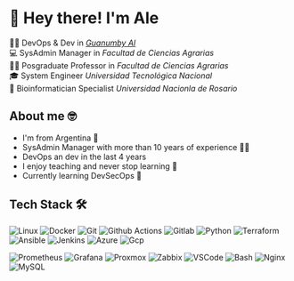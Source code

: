 
# 👋 Hey there! I'm Ale

👨‍💻 DevOps & Dev in *[Guanumby AI](https://guanumby.netlify.app/)*<br>
💻 SysAdmin Manager in *Facultad de Ciencias Agrarias*<br>
👨‍🏫 Posgraduate Professor in *Facultad de Ciencias Agrarias*<br>
🎓 System Engineer *Universidad Tecnológica Nacional*<br>
🧬 Bioinformatician Specialist *Universidad Nacionla de Rosario*

## About me 🤓
- I'm from Argentina 📍
- SysAdmin Manager with more than 10 years of experience 👨‍💻
- DevOps an dev in the last 4 years
- I enjoy teaching and never stop learning 📖
- Currently learning DevSecOps 🌱

## Tech Stack 🛠️

![Linux](https://img.shields.io/badge/Linux-red?style=flat-square&logo=linux&logoColor=white)
![Docker](https://img.shields.io/badge/docker-2496ED?logo=docker&logoColor=white&style=flat-square)
![Git](https://img.shields.io/badge/-GIT-f05133?style=flat-square&logo=git&logoColor=white)
![Github Actions](https://img.shields.io/badge/GitHub_Actions-2088FF?style=flat-square&logo=github-actions&logoColor=white)
![Gitlab](https://img.shields.io/badge/GitLab-330F63?style=flat-square&logo=gitlab&logoColor=white)
![Python](https://img.shields.io/badge/Python-darkgreen?logo=python&logoColor=white&style=flat-square)
![Terraform](https://img.shields.io/badge/terraform-7B42BC?logo=terraform&logoColor=white&style=flat-square)
![Ansible](https://img.shields.io/badge/Ansible-blue?style=flat-square&logo=ansible)
![Jenkins](	https://img.shields.io/badge/Jenkins-D24939?style=flat-square&logo=Jenkins&logoColor=white)
![Azure](https://img.shields.io/badge/azure-0078D4?logo=microsoft-azure&logoColor=white&style=flat-square)
![Gcp](https://img.shields.io/badge/Google_Cloud-4285F4?style=flat-square&logo=google-cloud&logoColor=white)

![Prometheus](https://img.shields.io/badge/Prometheus-red?style=flat-square&logo=prometheus&logoColor=white)
![Grafana](https://img.shields.io/badge/Grafana-orange?style=flat-square&logo=grafana&logoColor=white)
![Proxmox](https://img.shields.io/badge/Proxmox-black?style=flat-square&logo=proxmox&logoColor=white)
![Zabbix](https://img.shields.io/badge/zabbix-red?style=flat-square&logo=zabbix)
![VSCode](https://img.shields.io/badge/Visual_Studio_Code-blue?style=flat-square&logo=visual%20studio%20code)
![Bash](https://img.shields.io/badge/Bash-black?style=flat-square&logo=script)
![Nginx](https://img.shields.io/badge/Nginx-green?style=flat-square&logo=nginx)
![MySQL](https://img.shields.io/badge/MySQL-blue?style=flat-square&logo=mysql&logoColor=white)






